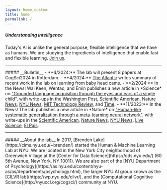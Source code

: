 ```yaml
---
layout: home_custom
title: home
permalink: /
---
```


##### __Understanding intelligence__
Today's AI is unlike the general purpose, flexible intelligence that we have as humans. We are studying the ingredients of intelligence that enable fast and flexible learning. [Join us](/apply/).

<hr class='invis'>
##### __Bulletin__
- **4/2024:** The lab will present 8 papers at CogSci2024 in Rotterdam.
- **4/2024:** <a href="https://www.theatlantic.com/science/archive/2024/04/toddlers-ai-language-learning/677977/">The Atlantic</a> writes summary of recent work in the lab on learning from baby head cams.
- **2/2024:** In the News! Wai Keen, Wentao, and Emin publishes a new article in *Science* on <a href="https://www.science.org/doi/10.1126/science.adi1374">"Grounded language acquisition through the eyes and ears of a single child"</a>, with write-ups in the <a href="https://www.washingtonpost.com/science/2024/02/02/how-humans-learn-language-ai-child/">Washington Post</a>,
<a href="https://www.scientificamerican.com/article/a-camera-wearing-baby-taught-an-ai-to-learn-words/">Scientific American</a>,
<a href="https://www.nature.com/articles/d41586-024-00288-1">Nature News</a>,
<a href="https://www.nyu.edu/about/news-publications/news/2024/february/ai-learns-through-the-eyes-and-ears-of-a-child.html">NYU News</a>,
<a href="https://www.technologyreview.com/2024/02/01/1087527/baby-ai-language-camera/">MIT Technology Review</a>,
and <a href="https://time.com/6632398/ai-language-study-baby/">Time</a>.
- **11/2023:** In the News! The lab publishes a new article in *Nature* on <a href="https://www.nature.com/articles/s41586-023-06668-3.pdf">"Human-like systematic generalization through a meta-learning neural network"</a>, with write-ups in the <a href="https://www.scientificamerican.com/article/new-training-method-helps-ai-generalize-like-people-do/">Scientific American</a>,
<a href="https://www.nature.com/articles/d41586-023-03272-3">Nature News</a>,
<a href="https://www.nyu.edu/about/news-publications/news/2023/october/can-ai-grasp-related-concepts-after-learning-only-one-.html">NYU News</a>,
<a href="https://www.livescience.com/technology/artificial-intelligence/in-a-1st-ai-neural-network-captures-critical-aspect-of-human-intelligence">
Live Science</a>,
<a href="https://english.elpais.com/technology/2023-10-25/breakthrough-experiment-succeeds-in-making-a-machine-relate-concepts-as-humans-do.html">
El Pais</a>.

<hr class='invis'>
##### __About the lab__
In 2017, [Brenden Lake](https://cims.nyu.edu/~brenden/) started the Human & Machine Learning Lab at NYU. We are located in the New York City neighborhood of Greenwich Village at the [Center for Data Science](https://cds.nyu.edu/) (60 5th Avenue, New York, NY 10011). We are also part of the [NYU Department of Psychology](https://as.nyu.edu/content/nyu-as/as/departments/psychology.html), the larger NYU AI group known as the [CILVR lab](https://wp.nyu.edu/cilvr/), and the [Computational Cognitive Science](http://nyuccl.org/cogsci/) community at NYU.